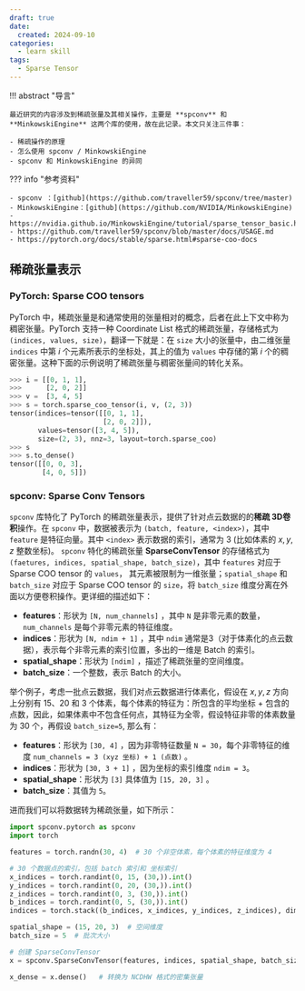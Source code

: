 ```yaml
---
draft: true
date:
  created: 2024-09-10
categories:
  - learn skill
tags:
  - Sparse Tensor
---
```


!!! abstract "导言"

    最近研究的内容涉及到稀疏张量及其相关操作，主要是 **spconv** 和 **MinkowskiEngine** 这两个库的使用，故在此记录。本文只关注三件事：

    - 稀疏操作的原理
    - 怎么使用 spconv / MinkowskiEngine
    - spconv 和 MinkowskiEngine 的异同

<!-- more -->

??? info "参考资料"

    - spconv ：[github](https://github.com/traveller59/spconv/tree/master)
    - MinkowskiEngine：[github](https://github.com/NVIDIA/MinkowskiEngine)
    - https://nvidia.github.io/MinkowskiEngine/tutorial/sparse_tensor_basic.html
    - https://github.com/traveller59/spconv/blob/master/docs/USAGE.md
    - https://pytorch.org/docs/stable/sparse.html#sparse-coo-docs

## 稀疏张量表示

### PyTorch: Sparse COO tensors

PyTorch 中，稀疏张量是和通常使用的张量相对的概念，后者在此上下文中称为稠密张量。PyTorch 支持一种 Coordinate List 格式的稀疏张量，存储格式为 `(indices, values, size)`，翻译一下就是：在 `size` 大小的张量中，由二维张量 `indices` 中第 $i$ 个元素所表示的坐标处，其上的值为 `values` 中存储的第 $i$ 个的稠密张量。这种下面的示例说明了稀疏张量与稠密张量间的转化关系。

```python linenums="1", title='example', hl_lines="5-8 11-12"
>>> i = [[0, 1, 1],
>>>      [2, 0, 2]]
>>> v =  [3, 4, 5]
>>> s = torch.sparse_coo_tensor(i, v, (2, 3))
tensor(indices=tensor([[0, 1, 1],
                       [2, 0, 2]]),
       values=tensor([3, 4, 5]),
       size=(2, 3), nnz=3, layout=torch.sparse_coo)
>>> s
>>> s.to_dense()
tensor([[0, 0, 3],
        [4, 0, 5]])
```

### spconv: Sparse Conv Tensors

`spconv` 库特化了 PyTorch 的稀疏张量表示，提供了针对点云数据的的**稀疏 3D卷积**操作。在 `spconv` 中，数据被表示为 `(batch, feature, <index>)`，其中 `feature` 是特征向量。其中 `<index>` 表示数据的索引，通常为 3 (比如体素的 $x, y, z$ 整数坐标)。 `spconv` 特化的稀疏张量 **SparseConvTensor** 的存储格式为`(faetures, indices, spatial_shape, batch_size)`，其中 `features` 对应于 Sparse COO tensor 的 `values`， 其元素被限制为一维张量；`spatial_shape` 和 `batch_size` 对应于 Sparse COO tensor 的 `size`，将 `batch_size` 维度分离在外面以方便卷积操作。更详细的描述如下：

- **features**：形状为 `[N, num_channels]` ，其中 `N` 是非零元素的数量，`num_channels` 是每个非零元素的特征维度。
- **indices**：形状为 `[N, ndim + 1]` ，其中 `ndim` 通常是3（对于体素化的点云数据），表示每个非零元素的索引位置，多出的一维是 Batch 的索引。
- **spatial_shape**：形状为 `[ndim]` ，描述了稀疏张量的空间维度。
- **batch_size**：一个整数，表示 Batch 的大小。

举个例子，考虑一批点云数据，我们对点云数据进行体素化，假设在 $x, y, z$ 方向上分别有 15、20 和 3 个体素，每个体素的特征为：所包含的平均坐标 + 包含的点数，因此，如果体素中不包含任何点，其特征为全零，假设特征非零的体素数量为 30 个，再假设 `batch_size=5`, 那么有：

- **features**：形状为 `[30, 4]` ，因为非零特征数量 `N = 30`，每个非零特征的维度 `num_channels = 3 (xyz 坐标) + 1 (点数)` 。
- **indices**：形状为 `[30, 3 + 1]` ，因为坐标的索引维度 `ndim = 3`。
- **spatial_shape**：形状为 `[3]` 具体值为 `[15, 20, 3]` 。
- **batch_size**：其值为 `5`。

进而我们可以将数据转为稀疏张量，如下所示：

```python title="example", linenums="1"
import spconv.pytorch as spconv
import torch

features = torch.randn(30, 4)  # 30 个非空体素，每个体素的特征维度为 4

# 30 个数据点的索引，包括 batch 索引和 坐标索引
x_indices = torch.randint(0, 15, (30,)).int()
y_indices = torch.randint(0, 20, (30,)).int()
z_indices = torch.randint(0, 3, (30,)).int()
b_indices = torch.randint(0, 5, (30,)).int()
indices = torch.stack((b_indices, x_indices, y_indices, z_indices), dim=-1)

spatial_shape = (15, 20, 3)  # 空间维度
batch_size = 5  # 批次大小

# 创建 SparseConvTensor
x = spconv.SparseConvTensor(features, indices, spatial_shape, batch_size)

x_dense = x.dense()   # 转换为 NCDHW 格式的密集张量
```
